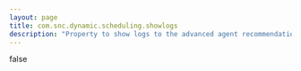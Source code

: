 ```yaml
---
layout: page
title: com.snc.dynamic.scheduling.showlogs
description: "Property to show logs to the advanced agent recommendation logs to the user"
---
```

false